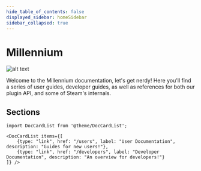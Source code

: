 ```yaml
---
hide_table_of_contents: false
displayed_sidebar: homeSidebar
sidebar_collapsed: true
---
```


# Millennium

![alt text](/img/intro.gif)




Welcome to the Millennium documentation, let's get nerdy! Here you'll find a series of user guides, developer guides, as well as references for both our plugin API, and some of Steam's internals.

## Sections

```mdx-code-block
import DocCardList from '@theme/DocCardList';

<DocCardList items={[
    {type: "link", href: "/users", label: "User Documentation", description: "Guides for new users!"},
    {type: "link", href: "/developers", label: "Developer Documentation", description: "An overview for developers!"}
]} />
```